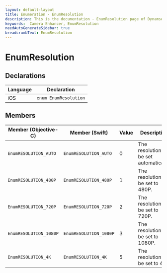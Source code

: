 ```yaml
---
layout: default-layout
title: Enumeration - EnumResolution
description: This is the documentation - EnumResolution page of Dynamsoft Camera Enhancer.
keywords:  Camera Enhancer, EnumResolution
needAutoGenerateSidebar: true
breadcrumbText: EnumResolution
---
```


# EnumResolution

## Declarations

| Language | Declaration |
|----------|-------------|
| iOS | `enum EnumResolution` |

## Members

| Member (Objective-C) | Member (Swift) | Value | Description |
| -------------------- | -------------- | ----- | ----------- |
| `EnumRESOLUTION_AUTO` | `EnumRESOLUTION_AUTO` | 0 | The resolution will be set automatically. |
| `EnumRESOLUTION_480P` | `EnumRESOLUTION_480P` | 1 | The resolution will be set to 480P. |
| `EnumRESOLUTION_720P` | `EnumRESOLUTION_720P` | 2 | The resolution will be set to 720P. |
| `EnumRESOLUTION_1080P` | `EnumRESOLUTION_1080P` | 3 | The resolution will be set to 1080P. |
| `EnumRESOLUTION_4K` | `EnumRESOLUTION_4K` | 5 | The resolution will be set to 4K. |
